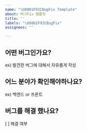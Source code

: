 ```yaml
---
name: "\U0001F92CBugFix Template"
about: 버그Fix 템플릿
title: ''
labels: "\U0001F92CBugFix"
assignees: ''

---
```


## 어떤 버그인가요?
ex) 발견한 버그에 대해서 자유롭게 작성

## 어느 분야가 확인해야하나요?
ex) 백엔드 or 프론트

## 버그를 해결 했나요?
[  ] 해결 여부
